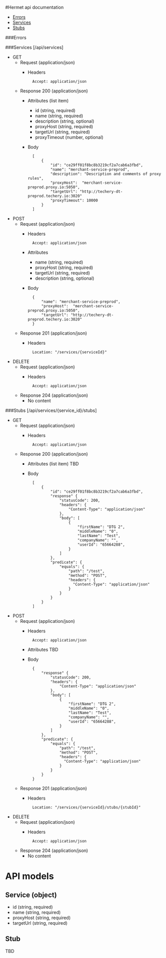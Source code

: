 #Hermet api documentation

* [Errors](#errors)
* [Services](#services)
* [Stubs](#stubs)

###Errors 

###Services [/api/services]

+ GET
    + Request (application/json)
        + Headers
        
                Accept: application/json  
                  
    + Response 200 (application/json)
        + Attributes (list item)
            + id (string, required)
            + name (string, required)
            + description (string, optional)
            + proxyHost (string, required)
            + targetUrl (string, required)
            + proxyTimeout (number, optional)
            
        + Body 
        
                [
                    {
                        "id": "ce29ff01f8bc8b3219cf2a7cab6a3fbd",
                        "name": "merchant-service-preprod",
                        "description": "Description and comments of proxy rules",
                        "proxyHost":  "merchant-service-preprod.proxy.io:5050",
                        "targetUrl": "http://techery-dt-preprod.techery.io:3020"
                        "proxyTimeout": 10000
                    }
                ]


+ POST
    + Request (application/json)
        + Headers
        
                Accept: application/json
    
        + Attributes
            + name (string, required)
            + proxyHost (string, required)
            + targetUrl (string, required)
            + description (string, optional)
                      
        + Body
    
                {
                    "name": "merchant-service-preprod",
                    "proxyHost":  "merchant-service-preprod.proxy.io:5050",
                    "targetUrl": "http://techery-dt-preprod.techery.io:3020"
                }

    + Response 201 (application/json)
        + Headers
    
                Location: "/services/{serviceId}"
                
+ DELETE
    + Request (application/json)
        + Headers
        
                Accept: application/json  
                  
    + Response 204 (application/json)
        + No content
   
###Stubs [/api/services/{service_id}/stubs]
               
+ GET
    + Request (application/json)
        + Headers
        
                Accept: application/json  
                  
    + Response 200 (application/json)
        + Attributes (list item)
            TBD
            
        + Body 
        
                [
                    {
                        "id": "ce29ff01f8bc8b3219cf2a7cab6a3fbd",
                        "response" {
                            "statusCode": 200,
                            "headers": {
                                "Content-Type": "application/json"
                            },
                            "body": [
                                {
                                    "firstName": "DTG 2",
                                    "middleName": "0",
                                    "lastName": "Test",
                                    "companyName": "",
                                    "userId": "65664288",
                                }
                            ]
                        },
                        "predicate": { 
                            "equals": {
                                "path": "/test",
                                "method": "POST",
                                "headers": {
                                  "Content-Type": "application/json"
                                }
                            }
                        }
                    }
                ]
                           
+ POST
    + Request (application/json)
        + Headers
        
                Accept: application/json
    
        + Attributes
            TBD
                      
        + Body
    
                {
                    "response" {
                        "statusCode": 200,
                        "headers": {
                            "Content-Type": "application/json"
                        },
                        "body": [
                            {
                                "firstName": "DTG 2",
                                "middleName": "0",
                                "lastName": "Test",
                                "companyName": "",
                                "userId": "65664288",
                            }
                        ]
                    },
                    "predicate": { 
                        "equals": {
                            "path": "/test",
                            "method": "POST",
                            "headers": {
                              "Content-Type": "application/json"
                            }
                        }
                    }
                }

    + Response 201 (application/json)
        + Headers
    
                Location: "/services/{serviceId}/stubs/{stubId}"

+ DELETE
    + Request (application/json)
        + Headers
        
                Accept: application/json  
                  
    + Response 204 (application/json)
        + No content
        
# API models

## Service (object)
   + id (string, required)
   + name (string, required)
   + proxyHost (string, required)
   + targetUrl (string, required)
   
## Stub
   TBD